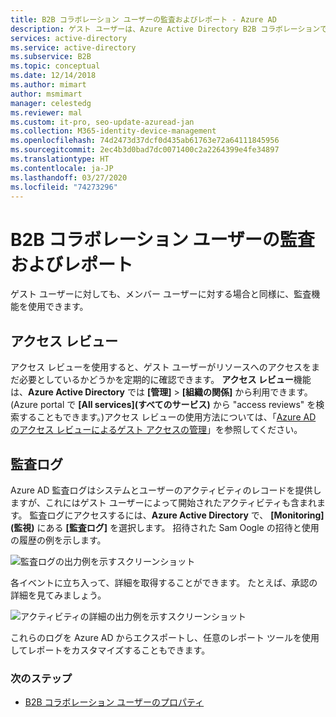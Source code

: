 ```yaml
---
title: B2B コラボレーション ユーザーの監査およびレポート - Azure AD
description: ゲスト ユーザーは、Azure Active Directory B2B コラボレーションで構成できます
services: active-directory
ms.service: active-directory
ms.subservice: B2B
ms.topic: conceptual
ms.date: 12/14/2018
ms.author: mimart
author: msmimart
manager: celestedg
ms.reviewer: mal
ms.custom: it-pro, seo-update-azuread-jan
ms.collection: M365-identity-device-management
ms.openlocfilehash: 74d2473d37dcf0d435ab61763e72a64111845956
ms.sourcegitcommit: 2ec4b3d0bad7dc0071400c2a2264399e4fe34897
ms.translationtype: HT
ms.contentlocale: ja-JP
ms.lasthandoff: 03/27/2020
ms.locfileid: "74273296"
---
```

# <a name="auditing-and-reporting-a-b2b-collaboration-user"></a>B2B コラボレーション ユーザーの監査およびレポート
ゲスト ユーザーに対しても、メンバー ユーザーに対する場合と同様に、監査機能を使用できます。 

## <a name="access-reviews"></a>アクセス レビュー
アクセス レビューを使用すると、ゲスト ユーザーがリソースへのアクセスをまだ必要としているかどうかを定期的に確認できます。 **アクセス レビュー**機能は、**Azure Active Directory** では **[管理]**  >  **[組織の関係]** から利用できます。 (Azure portal で **[All services]\(すべてのサービス\)** から "access reviews" を検索することもできます。)アクセス レビューの使用方法については、「[Azure AD のアクセス レビューによるゲスト アクセスの管理](../governance/manage-guest-access-with-access-reviews.md)」を参照してください。

## <a name="audit-logs"></a>監査ログ

Azure AD 監査ログはシステムとユーザーのアクティビティのレコードを提供しますが、これにはゲスト ユーザーによって開始されたアクティビティも含まれます。 監査ログにアクセスするには、**Azure Active Directory** で、 **[Monitoring]\(監視\)** にある **[監査ログ]** を選択します。 招待された Sam Oogle の招待と使用の履歴の例を示します。

![監査ログの出力例を示すスクリーンショット](./media/auditing-and-reporting/audit-log.png)

各イベントに立ち入って、詳細を取得することができます。 たとえば、承認の詳細を見てみましょう。

![アクティビティの詳細の出力例を示すスクリーンショット](./media/auditing-and-reporting/activity-details.png)

これらのログを Azure AD からエクスポートし、任意のレポート ツールを使用してレポートをカスタマイズすることもできます。

### <a name="next-steps"></a>次のステップ

- [B2B コラボレーション ユーザーのプロパティ](user-properties.md)

